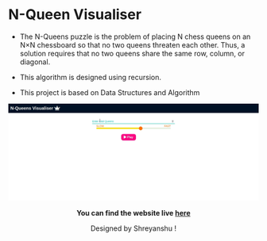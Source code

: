 # N-Queen Visualiser

- The N-Queens puzzle is the problem of placing N chess queens on an N×N chessboard so that no two queens threaten each other. Thus, a solution requires that no two queens share the same row, column, or diagonal.

- This algorithm is designed using recursion.

- This project is based on Data Structures and Algorithm 

![N-Queen-visualisation](visualisation.gif)

**<p align='center'>You can find the website live <a href="https://brilliant-swan-6cc8d0.netlify.app">here</a></p>**

<p align='center'>Designed by Shreyanshu !</p>

